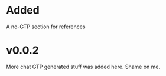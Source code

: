
# Added

A no-GTP section for references

# v0.0.2

More chat GTP generated stuff was added here. Shame on me.
